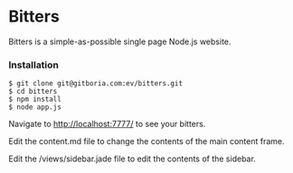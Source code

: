 Bitters
=======

Bitters is a simple-as-possible single page Node.js website.

### Installation

	$ git clone git@gitboria.com:ev/bitters.git
	$ cd bitters
	$ npm install
	$ node app.js

Navigate to [http://localhost:7777/](http://localhost:7777/) to see your bitters.

Edit the content.md file to change the contents of the main content frame. 

Edit the /views/sidebar.jade file to edit the contents of the sidebar.
